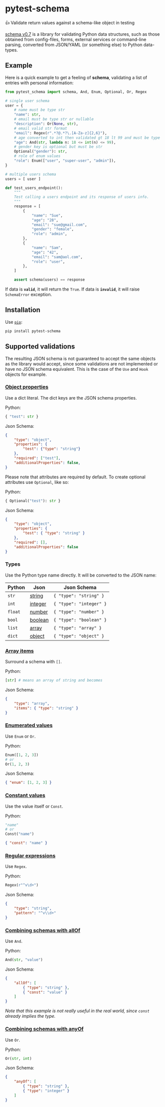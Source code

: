 # pytest-schema
👍 Validate return values against a schema-like object in testing

[schema v0.7](https://github.com/keleshev/schema) is a library for validating Python data structures, such as
those obtained from config-files, forms, external services or
command-line parsing, converted from JSON/YAML (or something else) to Python data-types.

## Example

Here is a quick example to get a feeling of **schema**, validating a
list of entries with personal information:

``` python
from pytest_schema import schema, And, Enum, Optional, Or, Regex

# single user schema
user = {
    # name must be type str
    "name": str,
    # email must be type str or nullable
    "description": Or(None, str),
    # email valid str format
    "email": Regex(r".*?@.*?\.[A-Za-z]{2,6}"),
    # age converted to int then validated gt 18 lt 99 and must be type str
    "age": And(str, lambda n: 18 <= int(n) <= 99),
    # gender key is optional but must be str
    Optional("gender"): str,
    # role of enum values
    "role": Enum(["user", "super-user", "admin"]),
}

# multiple users schema
users = [ user ]

def test_users_endpoint():
    """
    Test calling a users endpoint and its response of users info.
    """
    response = [
        {
            "name": "Sue",
            "age": "28",
            "email": "sue@gmail.com",
            "gender": "female",
            "role": "admin",
        },
        {
            "name": "Sam",
            "age": "42",
            "email": "sam@aol.com",
            "role": "user",
        },
    ]

    assert schema(users) == response

```

If data is **`valid`**, it will return the `True`.
If data is **`invalid`**, it will raise `SchemaError` exception.

## Installation

Use [`pip`](http://pip-installer.org):
```bash
pip install pytest-schema
```

## Supported validations

The resulting JSON schema is not guaranteed to accept the same objects
as the library would accept, since some validations are not implemented
or have no JSON schema equivalent. This is the case of the `Use` and
`Hook` objects for example.

### [Object properties](https://json-schema.org/understanding-json-schema/reference/object.html#properties)  

Use a dict literal. The dict keys are the JSON schema properties.
    
Python:
```python
{ "test": str }
```

Json Schema:
```json
{
    "type": "object",
    "properties": {
        "test": {"type": "string"}
    },
    "required": ["test"],
    "additionalProperties": false,
}
```

Please note that attributes are required by default. To create
optional attributes use `Optional`, like so:

Python:

```python
{ Optional("test"): str }
```
    
Json Schema:
```json
{
    "type": "object", 
    "properties": {
        "test": { "type": "string" }
    },
    "required": [],
    "additionalProperties": false
}
```

### Types  

Use the Python type name directly. It will be converted to the JSON name:

| Python | Json | Json Schema|
| - | - | - |
| `str` | [string](https://json-schema.org/understanding-json-schema/reference/string.html)| `{ "type": "string" }` |
|`int` | [integer](https://json-schema.org/understanding-json-schema/reference/numeric.html#integer) | `{ "type": "integer" }`  |
| `float` | [number](https://json-schema.org/understanding-json-schema/reference/numeric.html#number) | `{ "type": "number" }` |
| `bool` | [boolean](https://json-schema.org/understanding-json-schema/reference/boolean.html) | `{ "type": "boolean" }` |
| `list` | [array](https://json-schema.org/understanding-json-schema/reference/array.html) | `{ "type": "array" }` |
| `dict` | [object](https://json-schema.org/understanding-json-schema/reference/object.html) | `{ "type": "object" }`  |

### [Array items](https://json-schema.org/understanding-json-schema/reference/array.html#items)  

Surround a schema with `[]`.
    
Python:
```python
[str] # means an array of string and becomes
```

Json Schema:
```json
{
    "type": "array",
    "items": { "type": "string" }
}
```

### [Enumerated values](https://json-schema.org/understanding-json-schema/reference/generic.html#enumerated-values)  

Use `Enum` or `Or`.

Python:
```python
Enum([1, 2, 3])
# or
Or(1, 2, 3)
```
 
Json Schema: 
```json
{ "enum": [1, 2, 3] }
```

### [Constant values](https://json-schema.org/understanding-json-schema/reference/generic.html#constant-values)  

Use the value itself or `Const`.
    
Python:
```python
"name"
# or
Const("name")
```

```json
{ "const": "name" }
```

### [Regular expressions](https://json-schema.org/understanding-json-schema/reference/regular_expressions.html)  
Use `Regex`.
    
Python:
```python
Regex(r"^v\d+")
```

Json Schema:
```json
{
    "type": "string",
    "pattern": "^v\\d+"
}
```

### [Combining schemas with allOf](https://json-schema.org/understanding-json-schema/reference/combining.html#allof)  

Use `And`.
    
Python:
```python
And(str, "value")
```

Json Schema:
```json
{
    "allOf": [
        { "type": "string" },
        { "const": "value" }
    ]
}
```

_Note that this example is not really useful in the real world, since
`const` already implies the type._

### [Combining schemas with anyOf](https://json-schema.org/understanding-json-schema/reference/combining.html#anyof)  

Use `Or`.
    
Python:
```python
Or(str, int)
```

Json Schema:
```json
{
    "anyOf": [
        { "type": "string" },
        { "type": "integer" }
    ]
}
```